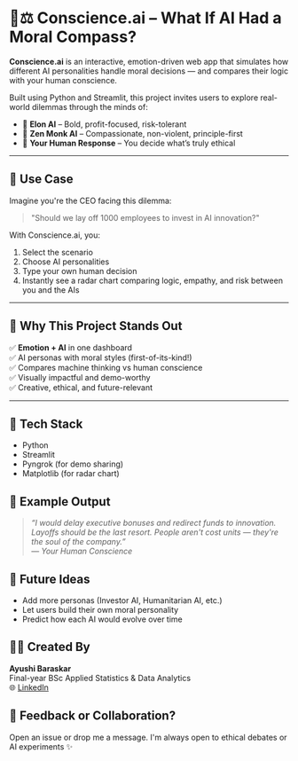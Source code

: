 # 🧠⚖️ Conscience.ai – What If AI Had a Moral Compass?

**Conscience.ai** is an interactive, emotion-driven web app that simulates how different AI personalities handle moral decisions — and compares their logic with your human conscience.

Built using Python and Streamlit, this project invites users to explore real-world dilemmas through the minds of:
- 🚀 **Elon AI** – Bold, profit-focused, risk-tolerant
- 🧘 **Zen Monk AI** – Compassionate, non-violent, principle-first
- 🧠 **Your Human Response** – You decide what’s truly ethical

---

## 🎯 Use Case

Imagine you're the CEO facing this dilemma:
> "Should we lay off 1000 employees to invest in AI innovation?"

With Conscience.ai, you:
1. Select the scenario
2. Choose AI personalities
3. Type your own human decision
4. Instantly see a radar chart comparing logic, empathy, and risk between you and the AIs

---

## 🌟 Why This Project Stands Out

✅ **Emotion + AI** in one dashboard  
✅ AI personas with moral styles (first-of-its-kind!)  
✅ Compares machine thinking vs human conscience  
✅ Visually impactful and demo-worthy  
✅ Creative, ethical, and future-relevant

---

## 🧰 Tech Stack

- Python  
- Streamlit  
- Pyngrok (for demo sharing)  
- Matplotlib (for radar chart)  

## 🧪 Example Output

> *“I would delay executive bonuses and redirect funds to innovation. Layoffs should be the last resort. People aren't cost units — they're the soul of the company.”*  
> — *Your Human Conscience*
> 
## 🤯 Future Ideas

- Add more personas (Investor AI, Humanitarian AI, etc.)
- Let users build their own moral personality
- Predict how each AI would evolve over time

## 🧑‍💻 Created By
**Ayushi Baraskar**  
Final-year BSc Applied Statistics & Data Analytics  
🌐 [LinkedIn](https://www.linkedin.com/in/ayushi-baraskar-86406a362)

## 💬 Feedback or Collaboration?

Open an issue or drop me a message. I'm always open to ethical debates or AI experiments ✨


